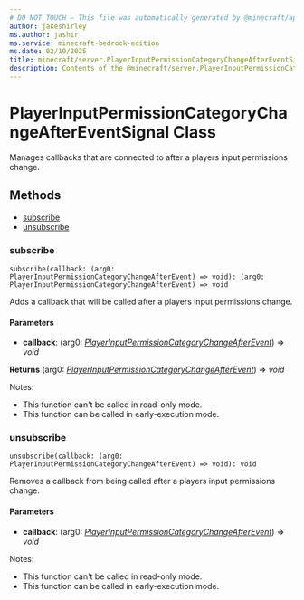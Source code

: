 ```yaml
---
# DO NOT TOUCH — This file was automatically generated by @minecraft/api-docs-generator, to report problems file an issue at https://github.com/Mojang/minecraft-scripting-libraries
author: jakeshirley
ms.author: jashir
ms.service: minecraft-bedrock-edition
ms.date: 02/10/2025
title: minecraft/server.PlayerInputPermissionCategoryChangeAfterEventSignal Class
description: Contents of the @minecraft/server.PlayerInputPermissionCategoryChangeAfterEventSignal class.
---
```

# PlayerInputPermissionCategoryChangeAfterEventSignal Class

Manages callbacks that are connected to after a players input permissions change.

## Methods
- [subscribe](#subscribe)
- [unsubscribe](#unsubscribe)

### **subscribe**
`
subscribe(callback: (arg0: PlayerInputPermissionCategoryChangeAfterEvent) => void): (arg0: PlayerInputPermissionCategoryChangeAfterEvent) => void
`

Adds a callback that will be called after a players input permissions change.

#### **Parameters**
- **callback**: (arg0: [*PlayerInputPermissionCategoryChangeAfterEvent*](PlayerInputPermissionCategoryChangeAfterEvent.md)) => *void*

**Returns** (arg0: [*PlayerInputPermissionCategoryChangeAfterEvent*](PlayerInputPermissionCategoryChangeAfterEvent.md)) => *void*
  
Notes:
- This function can't be called in read-only mode.
- This function can be called in early-execution mode.

### **unsubscribe**
`
unsubscribe(callback: (arg0: PlayerInputPermissionCategoryChangeAfterEvent) => void): void
`

Removes a callback from being called after a players input permissions change.

#### **Parameters**
- **callback**: (arg0: [*PlayerInputPermissionCategoryChangeAfterEvent*](PlayerInputPermissionCategoryChangeAfterEvent.md)) => *void*
  
Notes:
- This function can't be called in read-only mode.
- This function can be called in early-execution mode.
